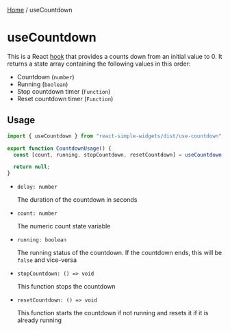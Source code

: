 [Home](../../../README.md) / useCountdown

# useCountdown

This is a React [hook](https://reactjs.org/docs/hooks-intro.html) that provides a counts down from an initial value to 0. It returns a state array containing the following values in this order:

- Countdown (`number`)
- Running (`boolean`)
- Stop countdown timer (`Function`)
- Reset countdown timer (`Function`)

## Usage

```jsx
import { useCountdown } from "react-simple-widgets/dist/use-countdown";

export function CountdownUsage() {
  const [count, running, stopCountdown, resetCountdown] = useCountdown(delay);

  return null;
}
```

- `delay: number`

  The duration of the countdown in seconds

- `count: number`

  The numeric count state variable

- `running: boolean`

  The running status of the countdown. If the countdown ends, this will be `false` and vice-versa

- `stopCountdown: () => void`

  This function stops the countdown

- `resetCountdown: () => void`

  This function starts the countdown if not running and resets it if it is already running
